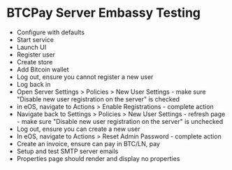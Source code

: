 # BTCPay Server Embassy Testing 

- Configure with defaults
- Start service
- Launch UI
- Register user
- Create store
- Add Bitcoin wallet
- Log out, ensure you cannot register a new user
- Log back in
- Open Server Settings > Policies > New User Settings - make sure "Disable new user registration on the server" is checked
- in eOS, navigate to Actions > Enable Registrations - complete action
- Navigate back to Settings > Policies > New User Settings - refresh page - make sure "Disable new user registration on the server" is unchecked
- Log out, ensure you can create a new user
- In eOS, navigate to Actions > Reset Admin Password - complete action
- Create an invoice, ensure can pay in BTC/LN, pay
- Setup and test SMTP server emails
- Properties page should render and display no properties